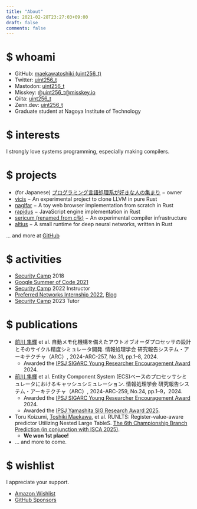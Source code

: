```yaml
---
title: "About"
date: 2021-02-28T23:27:03+09:00
draft: false
comments: false
---
```


# $ whoami

- GitHub: [maekawatoshiki (uint256_t)](https://github.com/maekawatoshiki)
- Twitter: [uint256_t](https://twitter.com/uint256_t)
- Mastodon: <a rel="me" href="https://mstdn.jp/@uint256_t">uint256_t</a>
- Misskey: @uint256_t@misskey.io
- Qiita: [uint256_t](https://qiita.com/uint256_t)
- Zenn.dev: [uint256_t](https://zenn.dev/uint256_t)
- Graduate student at Nagoya Institute of Technology

# $ interests

I strongly love systems programming, especially making compilers.

# $ projects

- (for Japanese) [プログラミング言語処理系が好きな人の集まり](https://prog-lang-sys-ja-slack.github.io/wiki/) − owner
- [vicis](https://github.com/maekawatoshiki/vicis) − An experimental project to clone LLVM in pure Rust
- [naglfar](https://github.com/maekawatoshiki/naglfar) − A toy web browser implementation from scratch in Rust
- [rapidus](https://github.com/maekawatoshiki/rapidus) − JavaScript engine implementation in Rust
- [sericum (renamed from *cilk*)](https://github.com/maekawatoshiki/sericum) − An experimental compiler infrastructure
- [altius](https://github.com/maekawatoshiki/altius) − A small runtime for deep neural networks, written in Rust

... and more at [GitHub](https://github.com/maekawatoshiki)

# $ activities

- [Security Camp](https://www.security-camp.or.jp/camp/index.html) 2018
- [Google Summer of Code 2021](https://summerofcode.withgoogle.com/archive/2021/projects/6011558420807680)
- [Security Camp](https://www.security-camp.or.jp/camp/index.html) 2022 Instructor
- [Preferred Networks Internship 2022](https://www.preferred.jp/ja/news/internship2022/), [Blog](https://tech.preferred.jp/ja/blog/jax-on-mncore/)
- [Security Camp](https://www.security-camp.or.jp/camp/index.html) 2023 Tutor

# $ publications

- <u>前川 隼輝</u> et al. 自動メモ化機構を備えたアウトオブオーダプロセッサの設計とそのサイクル精度シミュレータ開発. 情報処理学会 研究報告システム・アーキテクチャ（ARC）, 2024-ARC-257, No.31, pp.1–8, 2024.
    - Awarded the [IPSJ SIGARC Young Researcher Encouragement Award](https://www.ipsj.or.jp/award/arc-award1.html) 2024.
- <u>前川 隼輝</u> et al. Entity Component System (ECS)ベースのプロセッサシミュレータにおけるキャッシュシミュレーション. 情報処理学会 研究報告システム・アーキテクチャ（ARC）, 2024-ARC-259, No.24, pp.1–9，2024.
    - Awarded the [IPSJ SIGARC Young Researcher Encouragement Award](https://www.ipsj.or.jp/award/arc-award1.html) 2024.
    - Awarded the [IPSJ Yamashita SIG Research Award 2025](https://www.ipsj.or.jp/award/yamashita2025.html).
- Toru Koizumi, <u>Toshiki Maekawa</u>, et al. RUNLTS: Register-value-aware predictor Utilizing Nested Large TableS. [The 6th Championship Branch Prediction (in conjunction with ISCA 2025)](https://ericrotenberg.wordpress.ncsu.edu/cbp2025/).
    - **We won 1st place!**
- ... and more to come.

# $ wishlist

I appreciate your support. 

- [Amazon Wishlist](https://www.amazon.jp/hz/wishlist/ls/30976B5S3ID35?ref_=wl_share)
- [GitHub Sponsors](https://github.com/sponsors/maekawatoshiki)
